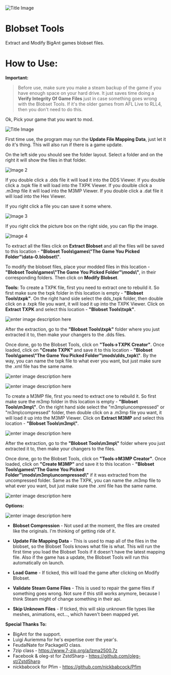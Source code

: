 ![Title Image](https://github.com/Wouldubeinta/Blobset-Tools/blob/master/ReadMe/title.jpg?raw=true)

# Blobset Tools

Extract and Modify BigAnt games blobset files.

# How to Use:

**Important:** 

> Before use, make sure you make a steam backup of the game if you have
> enough space on your hard drive. It just saves time doing a **Verify
> Integrity Of Game Files** just in case something goes wrong with the
> Blobset Tools. If it's the older games from AFL Live to RLL4, then you
> don't need to do this.

Ok, Pick your game that you want to mod.

![Title Image](https://github.com/Wouldubeinta/Blobset-Tools/blob/master/ReadMe/1.jpg?raw=true)

First time use, the program may run the **Update File Mapping Data**, just let it do it's thing. This will also run if there is a game update.

On the left side you should see the folder layout. Select a folder and on the right it will show the files in that folder.

![Image 2](https://github.com/Wouldubeinta/Blobset-Tools/blob/master/ReadMe/2.jpg?raw=true)

If you double click a .dds file it will load it into the DDS Viewer.
If you double click a .txpk file it will load into the TXPK Viewer.
If you doulble click a .m3mp file it will load into the M3MP Viewer.
If you double click a .dat file it will load into the Hex Viewer.

If you right click a file you can save it some where.

![Image 3](https://github.com/Wouldubeinta/Blobset-Tools/blob/master/ReadMe/3.jpg?raw=true)

If you right click the picture box on the right side, you can flip the image.

![Image 4](https://github.com/Wouldubeinta/Blobset-Tools/blob/master/ReadMe/4.jpg?raw=true)

To extract all the files click on **Extract Blobset** and all the files will be saved to this location - **"Blobset Tools\games\\"The Game You Picked Folder"\data-0.blobset\\"**.

To modify the blobset files, place your modded files in this location  - **"Blobset Tools\games\\"The Game You Picked Folder"\mods\\"**, in their corresponding folders. Then click on **Modify Blobset**.

**Tools:** 
To create a TXPK file, first you need to extract one to rebuild it. So first make sure the txpk folder in this location is empty - **"Blobset Tools\txpk\"**.  On the right hand side select the dds_txpk folder, then double click on a .txpk file you want, it will load it up into the TXPK Viewer. Click on **Extract TXPK** and select this location - **"Blobset Tools\txpk\"**.

![enter image description here](https://github.com/Wouldubeinta/Blobset-Tools/blob/master/ReadMe/5.jpg?raw=true)

After the extraction, go to the **"Blobset Tools\txpk"** folder where you just extracted it to, then make your changers to the .dds files.

Once done, go to the Blobset Tools, click on **"Tools->TXPK Creator"**. Once loaded, click on **"Create TXPK"** and save it to this location - **"Blobset Tools\games\\"The Game You Picked Folder"\\mods\dds_txpk\\"**. By the way, you can name the txpk file to what ever you want, but just make sure the .xml file has the same name.

![enter image description here](https://github.com/Wouldubeinta/Blobset-Tools/blob/master/ReadMe/6.jpg?raw=true)

![enter image description here](https://github.com/Wouldubeinta/Blobset-Tools/blob/master/ReadMe/7.jpg?raw=true)

To create a M3MP file, first you need to extract one to rebuild it. So first make sure the m3mp folder in this location is empty - **"Blobset Tools\m3mp\\"**.  On the right hand side select the "m3mp\uncompressed" or "m3mp\compressed" folder, then double click on a .m3mp file you want, it will load it up into the M3MP Viewer. Click on **Extract M3MP** and select this location - **"Blobset Tools\m3mp\\"**.

![enter image description here](https://github.com/Wouldubeinta/Blobset-Tools/blob/master/ReadMe/8.jpg?raw=true)

After the extraction, go to the **"Blobset Tools\m3mp\\"** folder where you just extracted it to, then make your changers to the files.

Once done, go to the Blobset Tools, click on **"Tools->M3MP Creator"**. Once loaded, click on **"Create M3MP"** and save it to this location - **"Blobset Tools\games\\"The Game You Picked Folder"\mods\m3mp\uncompressed\\"** if it was extracted from the uncompressed folder. Same as the TXPK, you can name the .m3mp file to what ever you want, but just make sure the .xml file has the same name.

![enter image description here](https://github.com/Wouldubeinta/Blobset-Tools/blob/master/ReadMe/9.jpg?raw=true)

**Options:**

![enter image description here](https://github.com/Wouldubeinta/Blobset-Tools/blob/master/ReadMe/10.jpg?raw=true)

 - **Blobset Compression** - Not used at the moment, the files are created
   like the originals. I'm thinking of getting ride of it.
   
 - **Update File Mapping Data** - This is used to map all of the files in the
   blobset, so the Blobset Tools knows what file is what. This will run
   the first time you load the Blobset Tools if it doesn't have the
   latest mapping file. Also if the game has a update, the Blobset Tools
   will run this automatically on launch.
   
 - **Load Game** - If ticked, this will load the game after clicking on
   Modify Blobset.
   
 - **Validate Steam Game Files** - This is used to repair the game files if
   something goes wrong. Not sure if this still works anymore, because I
   think Steam might of change something in their api.
   
 - **Skip Unknown Files** - If ticked, this will skip unknown file types
   like meshes, animations, ect..., which haven't been mapped yet.


**Special Thanks To:**
 - BigAnt for the support.
 - Luigi Auriemma for he's expertise over the year's.
 - FeudalNate for PackageIO class.
 - 7zip class - https://www.7-zip.org/a/lzma2500.7z
 - Facebook & oleg-st for ZstdSharp - https://github.com/oleg-st/ZstdSharp
 - nickbabcock for Pfim - https://github.com/nickbabcock/Pfim
